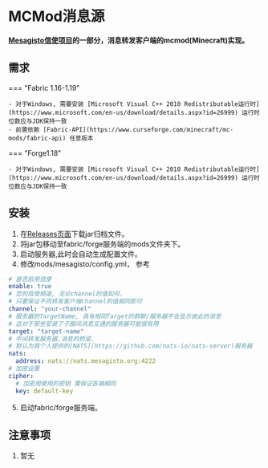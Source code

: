 # MCMod消息源
**[Mesagisto信使项目](https://github.com/MeowCat-Studio/mesagisto)的一部分，消息转发客户端的mcmod(Minecraft)实现。**

## 需求

=== "Fabric 1.16-1.19"

	- 对于Windows, 需要安装 [Microsoft Visual C++ 2010 Redistributable运行时](https://www.microsoft.com/en-us/download/details.aspx?id=26999) 运行时位数应与JDK保持一致
	- 前置依赖 [Fabric-API](https://www.curseforge.com/minecraft/mc-mods/fabric-api) 任意版本

=== "Forge1.18"

	- 对于Windows, 需要安装 [Microsoft Visual C++ 2010 Redistributable运行时](https://www.microsoft.com/en-us/download/details.aspx?id=26999) 运行时位数应与JDK保持一致

## 安装

1. 在[Releases页面](https://github.com/Mesagisto/mcmod-message-source/releases)下载jar归档文件。
2. 将jar包移动至fabric/forge服务端的mods文件夹下。
3. 启动服务器,此时会自动生成配置文件。
4. 修改mods/mesagisto/config.yml，
    参考
  ```yaml
  # 是否启用信使
  enable: true
  # 您的信使频道, 无论channel的值如何，
  # 只要保证不同转发客户端channel的值相同即可
  channel: "your-channel"
  # 服务器的TargetName, 具有相同Target的群聊/服务器不会显示彼此的消息
  # 这对于那些安装了子服间消息互通的服务器可能很有用
  target: "target-name"
  # 中间转发服务器,消息的桥梁.
  # 默认为我个人提供的[NATS](https://github.com/nats-io/nats-server)服务器
  nats:
    address: nats://nats.mesagisto.org:4222
  # 加密设置
  cipher:
    # 加密用使用的密钥 需保证各端相同
    key: default-key
  ```

5. 启动fabric/forge服务端。

## 注意事项
1. 暂无
